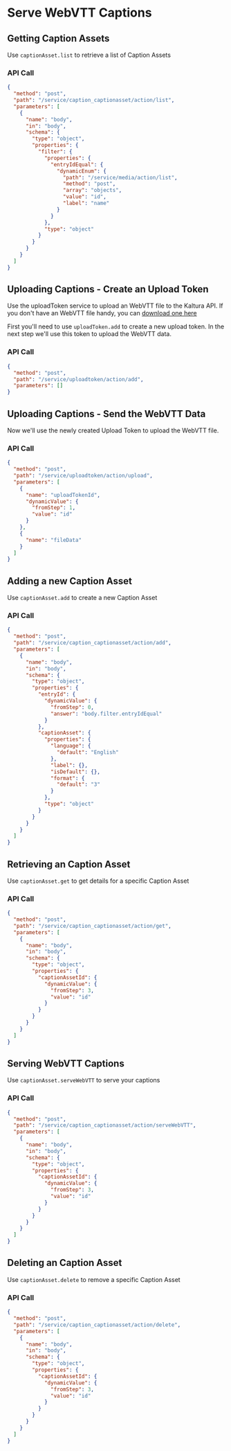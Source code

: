 <!--METADATA
{
  "icon": "cc",
  "sortOrder": 90,
  "tags": [
    "captionAsset",
    "uploadToken"
  ],
  "keywords": [],
  "summary": "Learn how to serve a WebVTT caption"
}
-->

# Serve WebVTT Captions


## Getting Caption Assets
Use `captionAsset.list` to retrieve a list of Caption Assets

### API Call
```json
{
  "method": "post",
  "path": "/service/caption_captionasset/action/list",
  "parameters": [
    {
      "name": "body",
      "in": "body",
      "schema": {
        "type": "object",
        "properties": {
          "filter": {
            "properties": {
              "entryIdEqual": {
                "dynamicEnum": {
                  "path": "/service/media/action/list",
                  "method": "post",
                  "array": "objects",
                  "value": "id",
                  "label": "name"
                }
              }
            },
            "type": "object"
          }
        }
      }
    }
  ]
}
```

## Uploading Captions - Create an Upload Token
Use the uploadToken service to upload an WebVTT file to the Kaltura API. If you don't have an WebVTT file handy, you can [download one here](assets/sample_captions.srt)

First you'll need to use `uploadToken.add` to create a new upload token. In the next step we'll use this token to upload the WebVTT data.

### API Call
```json
{
  "method": "post",
  "path": "/service/uploadtoken/action/add",
  "parameters": []
}
```

## Uploading Captions - Send the WebVTT Data
Now we'll use the newly created Upload Token to upload the WebVTT file.

### API Call
```json
{
  "method": "post",
  "path": "/service/uploadtoken/action/upload",
  "parameters": [
    {
      "name": "uploadTokenId",
      "dynamicValue": {
        "fromStep": 1,
        "value": "id"
      }
    },
    {
      "name": "fileData"
    }
  ]
}
```

## Adding a new Caption Asset
Use `captionAsset.add` to create a new Caption Asset

### API Call
```json
{
  "method": "post",
  "path": "/service/caption_captionasset/action/add",
  "parameters": [
    {
      "name": "body",
      "in": "body",
      "schema": {
        "type": "object",
        "properties": {
          "entryId": {
            "dynamicValue": {
              "fromStep": 0,
              "answer": "body.filter.entryIdEqual"
            }
          },
          "captionAsset": {
            "properties": {
              "language": {
                "default": "English"
              },
              "label": {},
              "isDefault": {},
              "format": {
                "default": "3"
              }
            },
            "type": "object"
          }
        }
      }
    }
  ]
}
```

## Retrieving an Caption Asset
Use `captionAsset.get` to get details for a specific Caption Asset

### API Call
```json
{
  "method": "post",
  "path": "/service/caption_captionasset/action/get",
  "parameters": [
    {
      "name": "body",
      "in": "body",
      "schema": {
        "type": "object",
        "properties": {
          "captionAssetId": {
            "dynamicValue": {
              "fromStep": 3,
              "value": "id"
            }
          }
        }
      }
    }
  ]
}
```

## Serving WebVTT Captions
Use `captionAsset.serveWebVTT` to serve your captions

### API Call
```json
{
  "method": "post",
  "path": "/service/caption_captionasset/action/serveWebVTT",
  "parameters": [
    {
      "name": "body",
      "in": "body",
      "schema": {
        "type": "object",
        "properties": {
          "captionAssetId": {
            "dynamicValue": {
              "fromStep": 3,
              "value": "id"
            }
          }
        }
      }
    }
  ]
}
```

## Deleting an Caption Asset
Use `captionAsset.delete` to remove a specific Caption Asset

### API Call
```json
{
  "method": "post",
  "path": "/service/caption_captionasset/action/delete",
  "parameters": [
    {
      "name": "body",
      "in": "body",
      "schema": {
        "type": "object",
        "properties": {
          "captionAssetId": {
            "dynamicValue": {
              "fromStep": 3,
              "value": "id"
            }
          }
        }
      }
    }
  ]
}
```